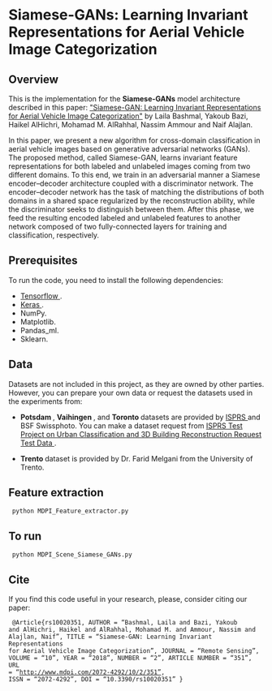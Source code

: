 # Siamese-GANs: Learning Invariant Representations for Aerial Vehicle Image Categorization 

## Overview
This is the implementation for the <b>Siamese-GANs</b> model architecture described in this paper: <a href="http://www.mdpi.com/2072-4292/10/2/351/htm"> "Siamese-GAN: Learning Invariant Representations for Aerial Vehicle Image Categorization"</a> by Laila Bashmal, Yakoub Bazi, Haikel AlHichri, Mohamad M. AlRahhal, Nassim Ammour and Naif Alajlan.

In this paper, we present a new algorithm for cross-domain classification in aerial vehicle images based on generative adversarial networks (GANs). The proposed method, called Siamese-GAN, learns invariant feature representations for both labeled and unlabeled images coming from two different domains. To this end, we train in an adversarial manner a Siamese encoder–decoder architecture coupled with a discriminator network. The encoder–decoder network has the task of matching the distributions of both domains in a shared space regularized by the reconstruction ability, while the discriminator seeks to distinguish between them. After this phase, we feed the resulting encoded labeled and unlabeled features to another network composed of two fully-connected layers for training and classification, respectively. 


## Prerequisites

To run the code, you need to install the following dependencies:
* <a href="https://www.tensorflow.org/"> Tensorflow </a>.
* <a href="https://keras.io"> Keras </a>. 
* NumPy.
* Matplotlib.
* Pandas_ml.
* Sklearn.


## Data
Datasets are not included in this project, as they are owned by other parties. However, you can prepare your own data or request the datasets used in the experiments from: 
* <b> Potsdam </b>, <b> Vaihingen </b>, and <b> Toronto </b> datasets are provided by <a href= "http://www.isprs.org/default.aspx"> ISPRS </a> and BSF Swissphoto. You can make a dataset request from <a href="http://www2.isprs.org/commissions/comm3/wg4/data-request-form2.html"> ISPRS Test Project on Urban Classification and 3D Building Reconstruction Request Test Data </a>. 

* <b> Trento </b> dataset is provided by Dr. Farid Melgani from the University of Trento.

## Feature extraction
<code> python MDPI_Feature_extractor.py </code>


## To run
<code> python MDPI_Scene_Siamese_GANs.py </code>


## Cite
If you find this code useful in your research, please, consider citing our paper:

<code> @Article{rs10020351,
AUTHOR = “Bashmal, Laila and Bazi, Yakoub and AlHichri, Haikel and AlRahhal, Mohamad M. and Ammour, Nassim and Alajlan, Naif”,
TITLE = “Siamese-GAN: Learning Invariant Representations for Aerial Vehicle Image Categorization”,
JOURNAL = “Remote Sensing”,
VOLUME = “10”,
YEAR = “2018”,
NUMBER = “2”,
ARTICLE NUMBER = “351”,
URL = “http://www.mdpi.com/2072-4292/10/2/351”,
ISSN = “2072-4292”,
DOI = “10.3390/rs10020351”
}
</code>  
  
